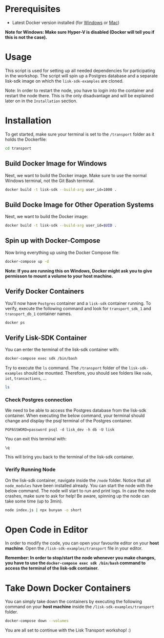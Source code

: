 # Prerequisites
- Latest Docker version installed (for [Windows](https://docs.docker.com/docker-for-windows/install/) or [Mac](https://docs.docker.com/v17.12/docker-for-mac/install/))

**Note for Windows: Make sure Hyper-V is disabled (Docker will tell you if this is not the case).**

# Usage
This script is used for setting up all needed dependencies for participating in the workshop. 
The script will spin up a Postgres database and a separate lisk-sdk image on which the `lisk-sdk-examples` are cloned.

Note: In order to restart the node, you have to login into the container and restart the node there. This is the only disadvantage and will be explained later on in the `Installation` section.

# Installation
To get started, make sure your terminal is set to the `/transport` folder as it holds the Dockerfile:

```bash
cd transport
```

## Build Docker Image for Windows
Next, we want to build the Docker image.
Make sure to use the normal Windows terminal, not the Git Bash terminal.
```bash
docker build -t lisk-sdk --build-arg user_id=1000 .
```

## Build Docke Image for Other Operation Systems
Next, we want to build the Docker image:
```bash
docker build -t lisk-sdk --build-arg user_id=$UID .
```

## Spin up with Docker-Compose
Now bring everything up using the Docker Compose file:
```bash
docker-compose up -d
```

**Note: If you are running this on Windows, Docker might ask you to give permisson to mount a volume to your host machine.**

## Verify Docker Containers 
You'll now have `Postgres` container and a `lisk-sdk` container running.
To verify, execute the following command and look for `transport_sdk_1` and `transport_db_1` container names.

```bash
docker ps
```

## Verify Lisk-SDK Container
You can enter the terminal of the lisk-sdk container with:

```bash
docker-compose exec sdk /bin/bash
```

Try to execute the `ls` command. The `/transport` folder of the `lisk-sdk-examples` should be mounted.
Therefore, you should see folders like `node`, `iot`, `transactions`, ...
```bash
ls
```

### Check Postgres connection
We need to be able to access the Postgres database from the lisk-sdk container.
When executing the below command, your terminal should change and display the psql terminal of the Postgres container.
```
PGPASSWORD=password psql -d lisk_dev -h db -U lisk
```

You can exit this terminal with:
```
\q
```
This will bring you back to the terminal of the lisk-sdk container.

### Verify Running Node
On the lisk-sdk container, navigate inside the `/node` folder. Notice that all `node_modules` have been installed already.
You can start the node with the below command. The node will start to run and print logs.
In case the node crashes, make sure to ask for help! Be aware, spinning up the node can take some time (up to 3min).

```bash
node index.js | npx bunyan -o short
```

# Open Code in Editor
In order to modify the code, you can open your favourite editor on your **host machine**.
Open the `/lisk-sdk-examples/transport` file in your editor.

**Remember: In order to stop/start the node whenever you make changes, you have to use the `docker-compose exec sdk /bin/bash` command to access the terminal of the lisk-sdk container.**

# Take Down Docker Containers
You can simply take down the containers by executing the following command on your **host machine** inside the `/lisk-sdk-examples/transport` folder.

```sh
docker-compose down --volumes
```

You are all set to continue with the Lisk Transport workshop! :)
